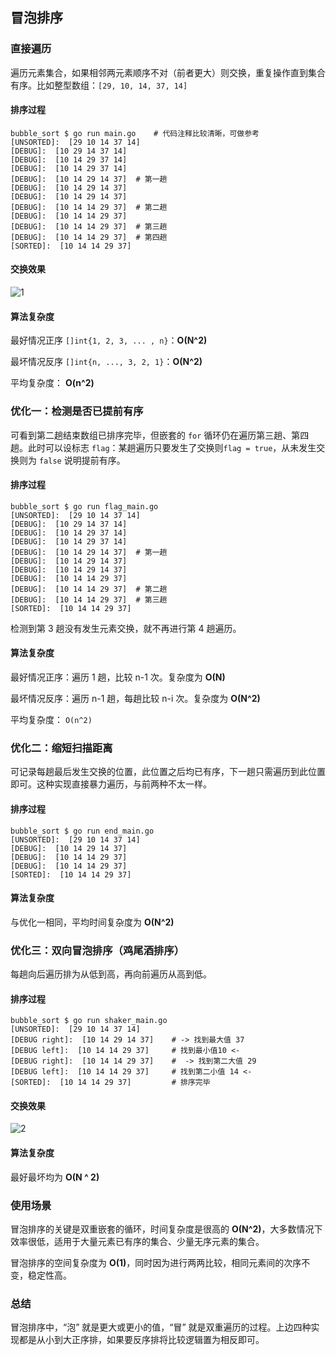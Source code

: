 ## 冒泡排序

### 直接遍历

遍历元素集合，如果相邻两元素顺序不对（前者更大）则交换，重复操作直到集合有序。比如整型数组：`[29, 10, 14, 37, 14]`

#### 排序过程

```shell
bubble_sort $ go run main.go	# 代码注释比较清晰，可做参考
[UNSORTED]:  [29 10 14 37 14]
[DEBUG]:  [10 29 14 37 14]
[DEBUG]:  [10 14 29 37 14]
[DEBUG]:  [10 14 29 37 14]
[DEBUG]:  [10 14 29 14 37]	# 第一趟
[DEBUG]:  [10 14 29 14 37]
[DEBUG]:  [10 14 29 14 37]
[DEBUG]:  [10 14 14 29 37]	# 第二趟
[DEBUG]:  [10 14 14 29 37]
[DEBUG]:  [10 14 14 29 37]	# 第三趟
[DEBUG]:  [10 14 14 29 37]	# 第四趟
[SORTED]:  [10 14 14 29 37]
```

#### 交换效果

 ![1](http://p7f8yck57.bkt.clouddn.com/2018-06-13-025134.gif)

#### 算法复杂度

最好情况正序 `[]int{1, 2, 3, ... , n}`：**O(N^2)**

最坏情况反序 `[]int{n, ..., 3, 2, 1}`：**O(N^2)**

平均复杂度： **O(n^2)**



### 优化一：检测是否已提前有序

可看到第二趟结束数组已排序完毕，但嵌套的 `for` 循环仍在遍历第三趟、第四趟。此时可以设标志 `flag`：某趟遍历只要发生了交换则`flag = true`，从未发生交换则为 `false` 说明提前有序。

#### 排序过程

```shell
bubble_sort $ go run flag_main.go
[UNSORTED]:  [29 10 14 37 14]
[DEBUG]:  [10 29 14 37 14]
[DEBUG]:  [10 14 29 37 14]
[DEBUG]:  [10 14 29 37 14]
[DEBUG]:  [10 14 29 14 37]	# 第一趟
[DEBUG]:  [10 14 29 14 37]
[DEBUG]:  [10 14 29 14 37]
[DEBUG]:  [10 14 14 29 37]
[DEBUG]:  [10 14 14 29 37]	# 第二趟
[DEBUG]:  [10 14 14 29 37]	# 第三趟
[SORTED]:  [10 14 14 29 37]
```

检测到第 3 趟没有发生元素交换，就不再进行第 4 趟遍历。

#### 算法复杂度

最好情况正序：遍历 1 趟，比较 n-1 次。复杂度为 **O(N)**

最坏情况反序：遍历 n-1 趟，每趟比较 n-i 次。复杂度为 **O(N^2)**

平均复杂度： `O(n^2)`





### 优化二：缩短扫描距离

可记录每趟最后发生交换的位置，此位置之后均已有序，下一趟只需遍历到此位置即可。这种实现直接暴力遍历，与前两种不太一样。

#### 排序过程

```shell
bubble_sort $ go run end_main.go
[UNSORTED]:  [29 10 14 37 14]
[DEBUG]:  [10 14 29 14 37]
[DEBUG]:  [10 14 14 29 37]
[DEBUG]:  [10 14 14 29 37]
[SORTED]:  [10 14 14 29 37]
```

#### 算法复杂度

与优化一相同，平均时间复杂度为 **O(N^2)**



### 优化三：双向冒泡排序（鸡尾酒排序）

每趟向后遍历排为从低到高，再向前遍历从高到低。

#### 排序过程

```shell
bubble_sort $ go run shaker_main.go
[UNSORTED]:  [29 10 14 37 14]
[DEBUG right]:  [10 14 29 14 37]	# -> 找到最大值 37
[DEBUG left]:  [10 14 14 29 37]		# 找到最小值10 <-
[DEBUG right]:  [10 14 14 29 37]	#  -> 找到第二大值 29
[DEBUG left]:  [10 14 14 29 37]		# 找到第二小值 14 <-
[SORTED]:  [10 14 14 29 37]			# 排序完毕
```

#### 交换效果

 ![2](http://p7f8yck57.bkt.clouddn.com/2018-06-13-080814.gif)

#### 算法复杂度

最好最坏均为 **O(N ^ 2)**



### 使用场景

冒泡排序的关键是双重嵌套的循环，时间复杂度是很高的 **O(N^2)**，大多数情况下效率很低，适用于大量元素已有序的集合、少量无序元素的集合。

冒泡排序的空间复杂度为 **O(1)**，同时因为进行两两比较，相同元素间的次序不变，稳定性高。



### 总结

冒泡排序中，“泡” 就是更大或更小的值，“冒” 就是双重遍历的过程。上边四种实现都是从小到大正序排，如果要反序排将比较逻辑置为相反即可。